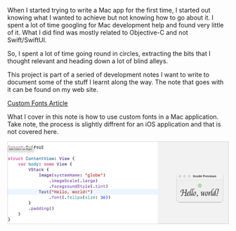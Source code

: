When I started trying to write a Mac app for the first time, I started out knowing what I wanted to achieve but not knowing how to go about it. I spent a lot of time googling for Mac development help and found very little of it. What I did find was mostly related to Objective-C and not Swift/SwiftUI.

So, I spent a lot of time going round in circles, extracting the bits that I thought relevant and heading down a lot of blind alleys.

This project is part of a seried of development notes I want to write to document some of the stuff I learnt along the way. The note that goes with it can be found on my web site.

 [Custom Fonts Article](http://www.sabarnett.co.uk/blogPage.php?id=addingFonts)

What I cover in this note is how to use custom fonts in a Mac application. Take note, the process is slightly diffrent for an iOS application and that is not covered here.

![Custom Fonts](customFonts.png)

